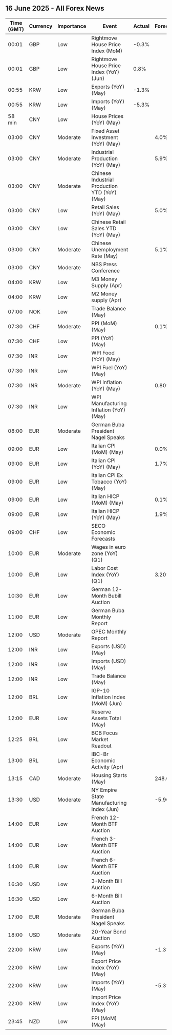 ## 16 June 2025 - All Forex News

| Time (GMT) | Currency | Importance | Event | Actual | Forecast | Previous |
|------|----------|------------|-------|--------|----------|----------|
| 00:01 | GBP | Low | Rightmove House Price Index (MoM) | -0.3% |  | 0.6% |
| 00:01 | GBP | Low | Rightmove House Price Index (YoY) (Jun) | 0.8% |  | 1.2% |
| 00:55 | KRW | Low | Exports (YoY) (May) | -1.3% |  | 3.7% |
| 00:55 | KRW | Low | Imports (YoY) (May) | -5.3% |  | -2.7% |
| 58 min | CNY | Low | House Prices (YoY) (May) |  |  | -4.0% |
| 03:00 | CNY | Moderate | Fixed Asset Investment (YoY) (May) |  | 4.0% | 4.0% |
| 03:00 | CNY | Moderate | Industrial Production (YoY) (May) |  | 5.9% | 6.1% |
| 03:00 | CNY | Moderate | Chinese Industrial Production YTD (YoY) (May) |  |  | 6.4% |
| 03:00 | CNY | Low | Retail Sales (YoY) (May) |  | 5.0% | 5.1% |
| 03:00 | CNY | Low | Chinese Retail Sales YTD (YoY) (May) |  |  | 3.73% |
| 03:00 | CNY | Moderate | Chinese Unemployment Rate (May) |  | 5.1% | 5.1% |
| 03:00 | CNY | Moderate | NBS Press Conference |  |  |  |
| 04:00 | KRW | Low | M3 Money Supply (Apr) |  |  | 5,754.0B |
| 04:00 | KRW | Low | M2 Money supply (Apr) |  |  | 4.90% |
| 07:00 | NOK | Low | Trade Balance (May) |  |  | 55.9B |
| 07:30 | CHF | Moderate | PPI (MoM) (May) |  | 0.1% | 0.1% |
| 07:30 | CHF | Low | PPI (YoY) (May) |  |  | -0.5% |
| 07:30 | INR | Low | WPI Food (YoY) (May) |  |  | -0.86% |
| 07:30 | INR | Low | WPI Fuel (YoY) (May) |  |  | -2.18% |
| 07:30 | INR | Moderate | WPI Inflation (YoY) (May) |  | 0.80% | 0.85% |
| 07:30 | INR | Low | WPI Manufacturing Inflation (YoY) (May) |  |  | 2.62% |
| 08:00 | EUR | Moderate | German Buba President Nagel Speaks |  |  |  |
| 09:00 | EUR | Low | Italian CPI (MoM) (May) |  | 0.0% | 0.0% |
| 09:00 | EUR | Low | Italian CPI (YoY) (May) |  | 1.7% | 1.7% |
| 09:00 | EUR | Low | Italian CPI Ex Tobacco (YoY) (May) |  |  | 1.7% |
| 09:00 | EUR | Low | Italian HICP (MoM) (May) |  | 0.1% | 0.1% |
| 09:00 | EUR | Low | Italian HICP (YoY) (May) |  | 1.9% | 1.9% |
| 09:00 | CHF | Low | SECO Economic Forecasts |  |  |  |
| 10:00 | EUR | Moderate | Wages in euro zone (YoY) (Q1) |  |  | 4.10% |
| 10:00 | EUR | Low | Labor Cost Index (YoY) (Q1) |  | 3.20% | 3.70% |
| 10:30 | EUR | Low | German 12-Month Bubill Auction |  |  | 1.873% |
| 11:00 | EUR | Low | German Buba Monthly Report |  |  |  |
| 12:00 | USD | Moderate | OPEC Monthly Report |  |  |  |
| 12:00 | INR | Low | Exports (USD) (May) |  |  | 38.49B |
| 12:00 | INR | Low | Imports (USD) (May) |  |  | 64.91B |
| 12:00 | INR | Low | Trade Balance (May) |  |  | -26.42B |
| 12:00 | BRL | Low | IGP-10 Inflation Index (MoM) (Jun) |  |  | -0.0% |
| 12:00 | EUR | Low | Reserve Assets Total (May) |  |  | 1,496.92B |
| 12:25 | BRL | Low | BCB Focus Market Readout |  |  |  |
| 13:00 | BRL | Low | IBC-Br Economic Activity (Apr) |  |  | 0.80% |
| 13:15 | CAD | Moderate | Housing Starts (May) |  | 248.0K | 278.6K |
| 13:30 | USD | Moderate | NY Empire State Manufacturing Index (Jun) |  | -5.90 | -9.20 |
| 14:00 | EUR | Low | French 12-Month BTF Auction |  |  | 1.943% |
| 14:00 | EUR | Low | French 3-Month BTF Auction |  |  | 1.943% |
| 14:00 | EUR | Low | French 6-Month BTF Auction |  |  | 1.963% |
| 16:30 | USD | Low | 3-Month Bill Auction |  |  | 4.250% |
| 16:30 | USD | Low | 6-Month Bill Auction |  |  | 4.150% |
| 17:00 | EUR | Moderate | German Buba President Nagel Speaks |  |  |  |
| 18:00 | USD | Moderate | 20-Year Bond Auction |  |  | 5.104% |
| 22:00 | KRW | Low | Exports (YoY) (May) |  | -1.3% | 3.7% |
| 22:00 | KRW | Low | Export Price Index (YoY) (May) |  |  | 0.7% |
| 22:00 | KRW | Low | Imports (YoY) (May) |  | -5.3% | -2.7% |
| 22:00 | KRW | Low | Import Price Index (YoY) (May) |  |  | -2.3% |
| 23:45 | NZD | Low | FPI (MoM) (May) |  |  | 0.8% |
